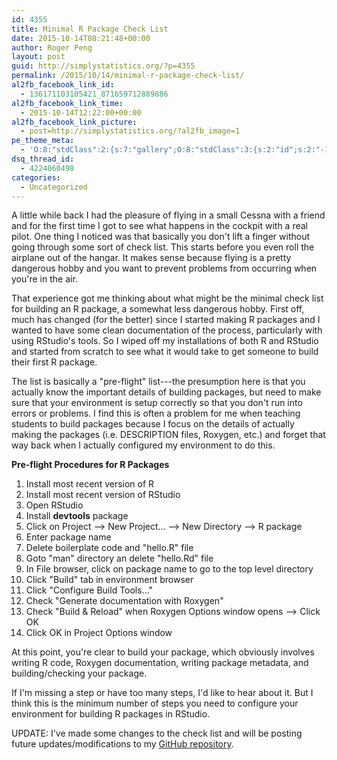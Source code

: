 ```yaml
---
id: 4355
title: Minimal R Package Check List
date: 2015-10-14T08:21:48+00:00
author: Roger Peng
layout: post
guid: http://simplystatistics.org/?p=4355
permalink: /2015/10/14/minimal-r-package-check-list/
al2fb_facebook_link_id:
  - 136171103105421_871659712889886
al2fb_facebook_link_time:
  - 2015-10-14T12:22:00+00:00
al2fb_facebook_link_picture:
  - post=http://simplystatistics.org/?al2fb_image=1
pe_theme_meta:
  - 'O:8:"stdClass":2:{s:7:"gallery";O:8:"stdClass":3:{s:2:"id";s:2:"-1";s:5:"width";s:0:"";s:6:"height";s:0:"";}s:5:"video";O:8:"stdClass":1:{s:2:"id";s:2:"-1";}}'
dsq_thread_id:
  - 4224060498
categories:
  - Uncategorized
---
```

A little while back I had the pleasure of flying in a small Cessna with a friend and for the first time I got to see what happens in the cockpit with a real pilot. One thing I noticed was that basically you don't lift a finger without going through some sort of check list. This starts before you even roll the airplane out of the hangar. It makes sense because flying is a pretty dangerous hobby and you want to prevent problems from occurring when you're in the air.

That experience got me thinking about what might be the minimal check list for building an R package, a somewhat less dangerous hobby. First off, much has changed (for the better) since I started making R packages and I wanted to have some clean documentation of the process, particularly with using RStudio's tools. So I wiped off my installations of both R and RStudio and started from scratch to see what it would take to get someone to build their first R package.

The list is basically a "pre-flight" list\---the presumption here is that you actually know the important details of building packages, but need to make sure that your environment is setup correctly so that you don't run into errors or problems. I find this is often a problem for me when teaching students to build packages because I focus on the details of actually making the packages (i.e. DESCRIPTION files, Roxygen, etc.) and forget that way back when I actually configured my environment to do this.

**Pre-flight Procedures for R Packages**

  1. Install most recent version of R
  2. Install most recent version of RStudio
  3. Open RStudio
  4. Install **devtools** package
  5. Click on Project --> New Project... --> New Directory --> R package
  6. Enter package name
  7. Delete boilerplate code and "hello.R" file
  8. Goto "man" directory an delete "hello.Rd" file
  9. In File browser, click on package name to go to the top level directory
 10. Click "Build" tab in environment browser
 11. Click "Configure Build Tools..."
 12. Check "Generate documentation with Roxygen"
 13. Check "Build & Reload" when Roxygen Options window opens --> Click OK
 14. Click OK in Project Options window

At this point, you're clear to build your package, which obviously involves writing R code, Roxygen documentation, writing package metadata, and building/checking your package.

If I'm missing a step or have too many steps, I'd like to hear about it. But I think this is the minimum number of steps you need to configure your environment for building R packages in RStudio.

UPDATE: I've made some changes to the check list and will be posting future updates/modifications to my [GitHub repository](https://github.com/rdpeng/daprocedures/blob/master/lists/Rpackage_preflight.md).